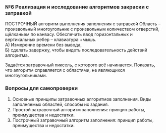 ### №6 Реализация и исследование алгоритмов закраски с затравкой
ПОСТРОЧНЫЙ алгоритм выполнения заполнения с затравкой
Область – произвольный многоугольник с произвольным количеством отверстий, щёлканьем по канвасу. Обеспечить ввод горизонтальных и вертикальных ребер – клавиатура +мышь. <br>
А) Измерение времени без вывода, <br>
Б) сделать задержку, чтобы видеть последовательность действий алгоритма.<br>

Задаётся затравочный пиксель, с которого всё начинается. Показать, что алгоритм справляется с областями, не являющихся многоугольниками.

### Вопросы для самопроверки
1. Основные принципы затравочных алгоритмов заполнения. Виды заполняемых областей, способы их задания.
2. Простой затравочный алгоритм заполнения: принцип работы, преимущества и недостатки.
3. Построчный затравочный алгоритм заполнения: принцип работы, преимущества и недостатки.
